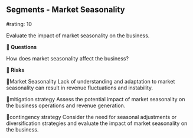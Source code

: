 

## Segments - Market Seasonality

#rating: 10


Evaluate the impact of market seasonality on the business.

**💭 Questions**

How does market seasonality affect the business?

**🚨 Risks**

🚨Market Seasonality
Lack of understanding and adaptation to market seasonality can result in revenue fluctuations and instability.

🚨mitigation strategy
Assess the potential impact of market seasonality on the business operations and revenue generation.

🚨contingency strategy
Consider the need for seasonal adjustments or diversification strategies and evaluate the impact of market seasonality on the business.




